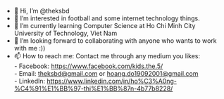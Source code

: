 - 👋 Hi, I’m @theksbd
- 👀 I’m interested in football and some internet technology things.
- 🌱 I’m currently learning Computer Science at Ho Chi Minh City University of Technology, Viet Nam
- 💞️ I’m looking forward to collaborating with anyone who wants to work with me :))
- 📫 How to reach me: Contact me through any medium you likes:  
                      - Facebook: https://www.facebook.com/kids.the.5/  
                      - Email: theksbd@gmail.com  or hoang.do19092001@gmail.com  
                      - Linkedln: https://www.linkedin.com/in/ho%C3%A0ng-%C4%91%E1%BB%97-thi%E1%BB%87n-4b77b8228/  

<!---
theksbd/theksbd is a ✨ special ✨ repository because its `README.md` (this file) appears on your GitHub profile.
You can click the Preview link to take a look at your changes.
--->
